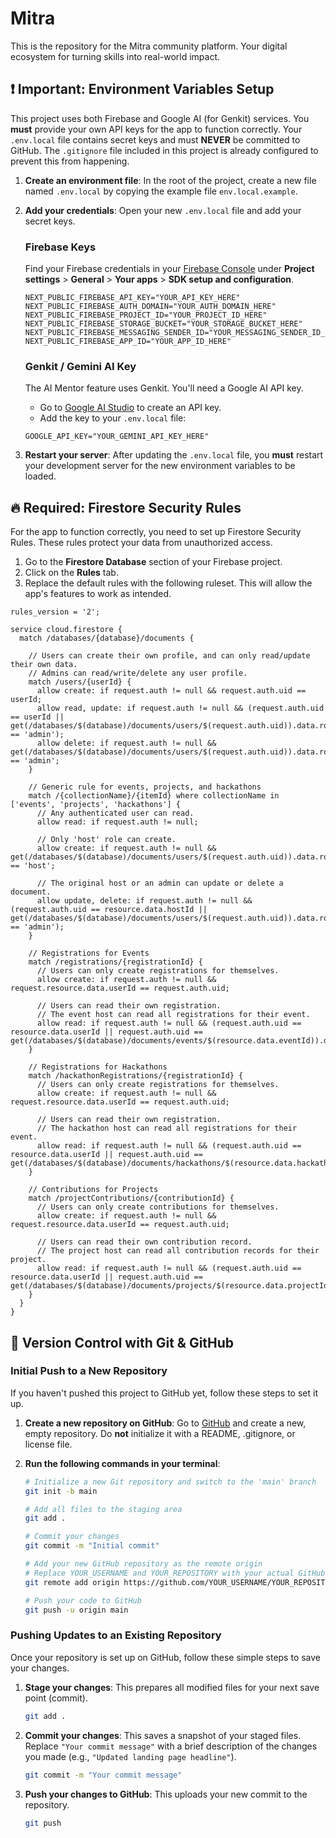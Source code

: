 # Mitra

This is the repository for the Mitra community platform. Your digital ecosystem for turning skills into real-world impact.

## ❗️ Important: Environment Variables Setup

This project uses both Firebase and Google AI (for Genkit) services. You **must** provide your own API keys for the app to function correctly. Your `.env.local` file contains secret keys and must **NEVER** be committed to GitHub. The `.gitignore` file included in this project is already configured to prevent this from happening.

1.  **Create an environment file**: In the root of the project, create a new file named `.env.local` by copying the example file `env.local.example`.

2.  **Add your credentials**: Open your new `.env.local` file and add your secret keys.

    ### Firebase Keys
    Find your Firebase credentials in your [Firebase Console](https://console.firebase.google.com/) under **Project settings** > **General** > **Your apps** > **SDK setup and configuration**.

    ```
    NEXT_PUBLIC_FIREBASE_API_KEY="YOUR_API_KEY_HERE"
    NEXT_PUBLIC_FIREBASE_AUTH_DOMAIN="YOUR_AUTH_DOMAIN_HERE"
    NEXT_PUBLIC_FIREBASE_PROJECT_ID="YOUR_PROJECT_ID_HERE"
    NEXT_PUBLIC_FIREBASE_STORAGE_BUCKET="YOUR_STORAGE_BUCKET_HERE"
    NEXT_PUBLIC_FIREBASE_MESSAGING_SENDER_ID="YOUR_MESSAGING_SENDER_ID_HERE"
    NEXT_PUBLIC_FIREBASE_APP_ID="YOUR_APP_ID_HERE"
    ```

    ### Genkit / Gemini AI Key
    The AI Mentor feature uses Genkit. You'll need a Google AI API key.
    - Go to [Google AI Studio](https://aistudio.google.com/app/apikey) to create an API key.
    - Add the key to your `.env.local` file:
    ```
    GOOGLE_API_KEY="YOUR_GEMINI_API_KEY_HERE"
    ```

3.  **Restart your server**: After updating the `.env.local` file, you **must** restart your development server for the new environment variables to be loaded.

## 🔥 Required: Firestore Security Rules

For the app to function correctly, you need to set up Firestore Security Rules. These rules protect your data from unauthorized access.

1.  Go to the **Firestore Database** section of your Firebase project.
2.  Click on the **Rules** tab.
3.  Replace the default rules with the following ruleset. This will allow the app's features to work as intended.

```
rules_version = '2';

service cloud.firestore {
  match /databases/{database}/documents {
    
    // Users can create their own profile, and can only read/update their own data.
    // Admins can read/write/delete any user profile.
    match /users/{userId} {
      allow create: if request.auth != null && request.auth.uid == userId;
      allow read, update: if request.auth != null && (request.auth.uid == userId || get(/databases/$(database)/documents/users/$(request.auth.uid)).data.role == 'admin');
      allow delete: if request.auth != null && get(/databases/$(database)/documents/users/$(request.auth.uid)).data.role == 'admin';
    }

    // Generic rule for events, projects, and hackathons
    match /{collectionName}/{itemId} where collectionName in ['events', 'projects', 'hackathons'] {
      // Any authenticated user can read.
      allow read: if request.auth != null;

      // Only 'host' role can create.
      allow create: if request.auth != null && get(/databases/$(database)/documents/users/$(request.auth.uid)).data.role == 'host';
      
      // The original host or an admin can update or delete a document.
      allow update, delete: if request.auth != null && (request.auth.uid == resource.data.hostId || get(/databases/$(database)/documents/users/$(request.auth.uid)).data.role == 'admin');
    }
    
    // Registrations for Events
    match /registrations/{registrationId} {
      // Users can only create registrations for themselves.
      allow create: if request.auth != null && request.resource.data.userId == request.auth.uid;
      
      // Users can read their own registration.
      // The event host can read all registrations for their event.
      allow read: if request.auth != null && (request.auth.uid == resource.data.userId || request.auth.uid == get(/databases/$(database)/documents/events/$(resource.data.eventId)).data.hostId);
    }
    
    // Registrations for Hackathons
    match /hackathonRegistrations/{registrationId} {
      // Users can only create registrations for themselves.
      allow create: if request.auth != null && request.resource.data.userId == request.auth.uid;
      
      // Users can read their own registration.
      // The hackathon host can read all registrations for their event.
      allow read: if request.auth != null && (request.auth.uid == resource.data.userId || request.auth.uid == get(/databases/$(database)/documents/hackathons/$(resource.data.hackathonId)).data.hostId);
    }
    
    // Contributions for Projects
    match /projectContributions/{contributionId} {
      // Users can only create contributions for themselves.
      allow create: if request.auth != null && request.resource.data.userId == request.auth.uid;

      // Users can read their own contribution record.
      // The project host can read all contribution records for their project.
      allow read: if request.auth != null && (request.auth.uid == resource.data.userId || request.auth.uid == get(/databases/$(database)/documents/projects/$(resource.data.projectId)).data.hostId);
    }
  }
}
```

## 🚀 Version Control with Git & GitHub

### Initial Push to a New Repository

If you haven't pushed this project to GitHub yet, follow these steps to set it up.

1.  **Create a new repository on GitHub**: Go to [GitHub](https://github.com/new) and create a new, empty repository. Do **not** initialize it with a README, .gitignore, or license file.

2.  **Run the following commands in your terminal**:

    ```bash
    # Initialize a new Git repository and switch to the 'main' branch
    git init -b main

    # Add all files to the staging area
    git add .

    # Commit your changes
    git commit -m "Initial commit"

    # Add your new GitHub repository as the remote origin
    # Replace YOUR_USERNAME and YOUR_REPOSITORY with your actual GitHub details
    git remote add origin https://github.com/YOUR_USERNAME/YOUR_REPOSITORY.git

    # Push your code to GitHub
    git push -u origin main
    ```

### Pushing Updates to an Existing Repository

Once your repository is set up on GitHub, follow these simple steps to save your changes.

1.  **Stage your changes**: This prepares all modified files for your next save point (commit).

    ```bash
    git add .
    ```

2.  **Commit your changes**: This saves a snapshot of your staged files. Replace `"Your commit message"` with a brief description of the changes you made (e.g., `"Updated landing page headline"`).

    ```bash
    git commit -m "Your commit message"
    ```

3.  **Push your changes to GitHub**: This uploads your new commit to the repository.

    ```bash
    git push
    ```
